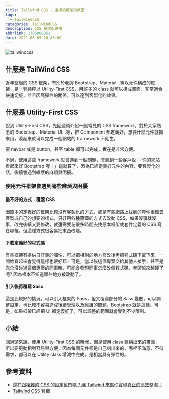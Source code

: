```yaml
---
title: Tailwind CSS - 選擇該框架的原因
tags:
  - TailwindCSS
categories: TailwindCSS
description: CSS 框架新選擇
abbrlink: 1705808851
date: 2021-06-05 20:45:00
---
```


![tailwindcss](https://tools.wingzero.tw/assets/upload/1611643654838_0.jpg)

## 什麼是 TailWind CSS

近年竄起的 CSS 框架，有別於老牌 Bootstrap、Material...等以元件構成的框架，是一套純粹以 Utility-First CSS，用許多的 class 就可以構成畫面，非常適合快速切版，並且因高彈性的關係，可以達到客製化的效果。

## 什麼是 Utility-First CSS

說到 Utility-First CSS，先回過頭介紹一般常見的 CSS framework，對於大家熟悉的 Bootstrap、Material UI...等，把 Component 都定義好，想要什麼元件就抓來用，湊起來就可以完成一個網站的 framework 不陌生。

要 navbar 或是 button，甚至 table 都可以完成，實在是非常方便。

不過，使用這些 framework 就會遇到一個問題，會聽到一些客戶說：「你的網站看起來好 Bootstrap 喔！」這就算了，因為已經定義好元件的內容，要客製化的話，後續會遇到維護的麻煩與困擾。

### 使用元件框架會遇到哪些麻煩與困擾

#### 最不好的方式：覆蓋 CSS

因原本的定義好的框架比較沒有客製化的方式，或是有些網路上找到的套件很難去客製成自己的想要的樣式，只好用各種覆蓋的方式去改動 CSS，如果沒事就沒事，改完後續又要修改，就還需要花很多時間去找原本框架或套件定義的 CSS 寫在哪裡。但這種方式很容易把東西改壞。

#### 下載定義好的程式碼

有些框架有提供自訂義的彈性，可以把相對的地方修改後再把程式碼下載下來，一開始看起來會覺得這樣也很好耶！可是，當以後這個專案交給其他人接手，甚至是完全沒碰過這個專案的同事時，可能會發現同事怎麼改個程式碼，拳頭越來越硬了呢? 因為根本不知道哪些地方被改動了。

#### 引入後再覆寫 Sass

這是比較好的情況，可以引入框架的 Sass，但又覆寫部分的 Sass 變數，可以調整設定，也比較不容易造成後續管理以及維護的問題，Bootstrap 就是這樣。可是，如果框架已經把 UI 都定義好了，可以調整的範圍就會受到不少限制。

## 小結

回過頭來說，使用 Utility-First CSS 的時候，因是使用 class 建構出來的畫面，所以要更動相對容易與方便，因為每個元件都是自己刻出來的，哪裡不滿意、不符需求，都可以在 Utility class 增減中完成，是相當具有彈性的。

## 參考資料

- [還在跟複雜的 CSS 的設定奮鬥嗎？用 Tailwind 來幫你實現真正的高效整潔！](https://5xruby.tw/posts/tailwind-css-plugin)
- [Tailwind CSS 官網](https://tailwindcss.com/)
